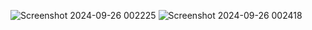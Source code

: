 ![Screenshot 2024-09-26 002225](https://github.com/user-attachments/assets/04d7c89b-ab46-4387-a331-43ff492b0149)
![Screenshot 2024-09-26 002418](https://github.com/user-attachments/assets/8b31b822-d6c6-47f9-955f-1509832a4bd2)
